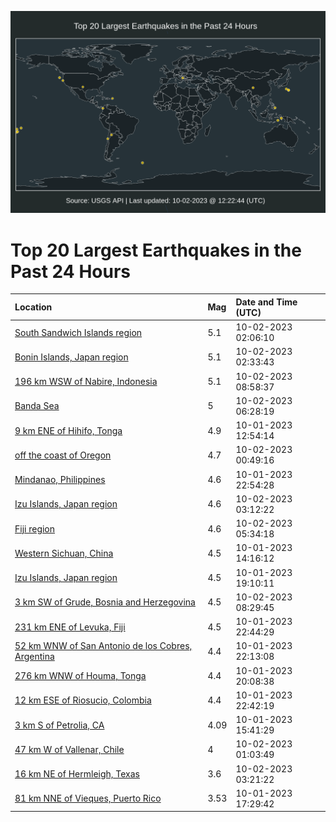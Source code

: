 ![Map](./map.png)

# Top 20 Largest Earthquakes in the Past 24 Hours

| Location | Mag | Date and Time (UTC) |
|:---|:---|:---|
| [South Sandwich Islands region](https://earthquake.usgs.gov/earthquakes/eventpage/us6000lc6e) | 5.1 | 10-02-2023 02:06:10 |
| [Bonin Islands, Japan region](https://earthquake.usgs.gov/earthquakes/eventpage/us6000lc6i) | 5.1 | 10-02-2023 02:33:43 |
| [196 km WSW of Nabire, Indonesia](https://earthquake.usgs.gov/earthquakes/eventpage/us6000lc84) | 5.1 | 10-02-2023 08:58:37 |
| [Banda Sea](https://earthquake.usgs.gov/earthquakes/eventpage/us6000lc7c) | 5 | 10-02-2023 06:28:19 |
| [9 km ENE of Hihifo, Tonga](https://earthquake.usgs.gov/earthquakes/eventpage/us6000lc3c) | 4.9 | 10-01-2023 12:54:14 |
| [off the coast of Oregon](https://earthquake.usgs.gov/earthquakes/eventpage/us6000lc65) | 4.7 | 10-02-2023 00:49:16 |
| [Mindanao, Philippines](https://earthquake.usgs.gov/earthquakes/eventpage/us6000lc5l) | 4.6 | 10-01-2023 22:54:28 |
| [Izu Islands, Japan region](https://earthquake.usgs.gov/earthquakes/eventpage/us6000lc6p) | 4.6 | 10-02-2023 03:12:22 |
| [Fiji region](https://earthquake.usgs.gov/earthquakes/eventpage/us6000lc75) | 4.6 | 10-02-2023 05:34:18 |
| [Western Sichuan, China](https://earthquake.usgs.gov/earthquakes/eventpage/us6000lc3q) | 4.5 | 10-01-2023 14:16:12 |
| [Izu Islands, Japan region](https://earthquake.usgs.gov/earthquakes/eventpage/us6000lc4r) | 4.5 | 10-01-2023 19:10:11 |
| [3 km SW of Grude, Bosnia and Herzegovina](https://earthquake.usgs.gov/earthquakes/eventpage/us6000lc7v) | 4.5 | 10-02-2023 08:29:45 |
| [231 km ENE of Levuka, Fiji](https://earthquake.usgs.gov/earthquakes/eventpage/us6000lc5h) | 4.5 | 10-01-2023 22:44:29 |
| [52 km WNW of San Antonio de los Cobres, Argentina](https://earthquake.usgs.gov/earthquakes/eventpage/us6000lc5a) | 4.4 | 10-01-2023 22:13:08 |
| [276 km WNW of Houma, Tonga](https://earthquake.usgs.gov/earthquakes/eventpage/us6000lc4y) | 4.4 | 10-01-2023 20:08:38 |
| [12 km ESE of Riosucio, Colombia](https://earthquake.usgs.gov/earthquakes/eventpage/us6000lc5g) | 4.4 | 10-01-2023 22:42:19 |
| [3 km S of Petrolia, CA](https://earthquake.usgs.gov/earthquakes/eventpage/nc73944166) | 4.09 | 10-01-2023 15:41:29 |
| [47 km W of Vallenar, Chile](https://earthquake.usgs.gov/earthquakes/eventpage/us6000lc67) | 4 | 10-02-2023 01:03:49 |
| [16 km NE of Hermleigh, Texas](https://earthquake.usgs.gov/earthquakes/eventpage/tx2023tgwm) | 3.6 | 10-02-2023 03:21:22 |
| [81 km NNE of Vieques, Puerto Rico](https://earthquake.usgs.gov/earthquakes/eventpage/pr2023274000) | 3.53 | 10-01-2023 17:29:42 |
